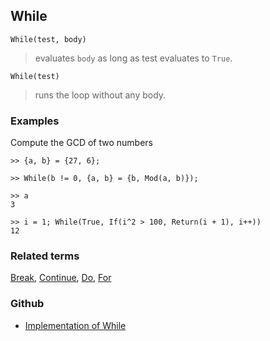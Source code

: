 ## While

```
While(test, body)
```

> evaluates `body` as long as test evaluates to `True`.
 
```
While(test)
```

> runs the loop without any body.

### Examples

Compute the GCD of two numbers

```
>> {a, b} = {27, 6};

>> While(b != 0, {a, b} = {b, Mod(a, b)});

>> a
3
 
>> i = 1; While(True, If(i^2 > 100, Return(i + 1), i++))
12
```

### Related terms 
[Break](Break.md), [Continue](Continue.md), [Do](Do.md), [For](For.md) 

### Github

* [Implementation of While](https://github.com/axkr/symja_android_library/blob/master/symja_android_library/matheclipse-core/src/main/java/org/matheclipse/core/builtin/Programming.java#L3149) 
